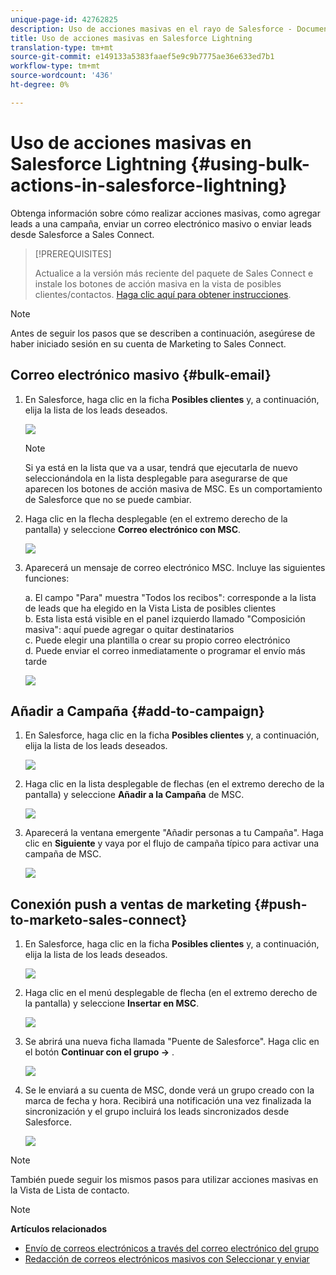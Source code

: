 ```yaml
---
unique-page-id: 42762825
description: Uso de acciones masivas en el rayo de Salesforce - Documentos de marketing - Documentación del producto
title: Uso de acciones masivas en Salesforce Lightning
translation-type: tm+mt
source-git-commit: e149133a5383faaef5e9c9b7775ae36e633ed7b1
workflow-type: tm+mt
source-wordcount: '436'
ht-degree: 0%

---
```



# Uso de acciones masivas en Salesforce Lightning {#using-bulk-actions-in-salesforce-lightning}

Obtenga información sobre cómo realizar acciones masivas, como agregar leads a una campaña, enviar un correo electrónico masivo o enviar leads desde Salesforce a Sales Connect.

>[!PREREQUISITES]
>
>Actualice a la versión más reciente del paquete de Sales Connect e instale los botones de acción masiva en la vista de posibles clientes/contactos. [Haga clic aquí para obtener instrucciones](http://s3.amazonaws.com/tout-user-store/salesforce/assets/SF+Guide+for+Lightning.pdf).

>[!NOTE]
>
>Antes de seguir los pasos que se describen a continuación, asegúrese de haber iniciado sesión en su cuenta de Marketing to Sales Connect.

## Correo electrónico masivo {#bulk-email}

1. En Salesforce, haga clic en la ficha **Posibles clientes** y, a continuación, elija la lista de los leads deseados.

   ![](assets/one-6.png)

   >[!NOTE]
   >
   >Si ya está en la lista que va a usar, tendrá que ejecutarla de nuevo seleccionándola en la lista desplegable para asegurarse de que aparecen los botones de acción masiva de MSC. Es un comportamiento de Salesforce que no se puede cambiar.

1. Haga clic en la flecha desplegable (en el extremo derecho de la pantalla) y seleccione **Correo electrónico con MSC**.

   ![](assets/two-6.png)

1. Aparecerá un mensaje de correo electrónico MSC. Incluye las siguientes funciones:

   a. El campo &quot;Para&quot; muestra &quot;Todos los recibos&quot;: corresponde a la lista de leads que ha elegido en la Vista Lista de posibles clientes\
   b. Esta lista está visible en el panel izquierdo llamado &quot;Composición masiva&quot;: aquí puede agregar o quitar destinatarios\
   c. Puede elegir una plantilla o crear su propio correo electrónico\
   d. Puede enviar el correo inmediatamente o programar el envío más tarde

   ![](assets/three-5.png)

## Añadir a Campaña {#add-to-campaign}

1. En Salesforce, haga clic en la ficha **Posibles clientes** y, a continuación, elija la lista de los leads deseados.

   ![](assets/four-4.png)

1. Haga clic en la lista desplegable de flechas (en el extremo derecho de la pantalla) y seleccione **Añadir a la Campaña** de MSC.

   ![](assets/five-4.png)

1. Aparecerá la ventana emergente &quot;Añadir personas a tu Campaña&quot;. Haga clic en **Siguiente** y vaya por el flujo de campaña típico para activar una campaña de MSC.

   ![](assets/six-1.png)

## Conexión push a ventas de marketing {#push-to-marketo-sales-connect}

1. En Salesforce, haga clic en la ficha **Posibles clientes** y, a continuación, elija la lista de los leads deseados.

   ![](assets/seven-2.png)

1. Haga clic en el menú desplegable de flecha (en el extremo derecho de la pantalla) y seleccione **Insertar en MSC**.

   ![](assets/eight-2.png)

1. Se abrirá una nueva ficha llamada &quot;Puente de Salesforce&quot;. Haga clic en el botón **Continuar con el grupo →** .

   ![](assets/nine-2.png)

1. Se le enviará a su cuenta de MSC, donde verá un grupo creado con la marca de fecha y hora. Recibirá una notificación una vez finalizada la sincronización y el grupo incluirá los leads sincronizados desde Salesforce.

   ![](assets/ten-1.png)

>[!NOTE]
>
>También puede seguir los mismos pasos para utilizar acciones masivas en la Vista de Lista de contacto.

>[!NOTE]
>
>**Artículos relacionados**
>
>* [Envío de correos electrónicos a través del correo electrónico del grupo](http://docs.marketo.com/x/KAQ6Ag)
>* [Redacción de correos electrónicos masivos con Seleccionar y enviar](http://docs.marketo.com/display/public/DOCS/Composing+Bulk+Emails+with+Select+and+Send#ComposingBulkEmailswithSelectandSend-SendingEmails)

>



